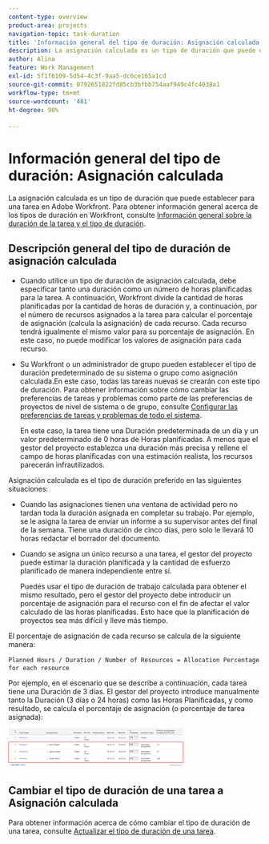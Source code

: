 ```yaml
---
content-type: overview
product-area: projects
navigation-topic: task-duration
title: 'Información general del tipo de duración: Asignación calculada'
description: La asignación calculada es un tipo de duración que puede establecer para una tarea en Adobe Workfront. Para obtener información general sobre los tipos de duración en Workfront, consulte Información general sobre la duración de la tarea y el tipo de duración.
author: Alina
feature: Work Management
exl-id: 5f1f6109-5d54-4c3f-9aa5-dc6ce165a1cd
source-git-commit: 0792651822fd85cb3bfbb754aaf949c4fc4038a1
workflow-type: tm+mt
source-wordcount: '481'
ht-degree: 90%

---
```


# Información general del tipo de duración: Asignación calculada

<!-- Audited: 5/2025 -->

La asignación calculada es un tipo de duración que puede establecer para una tarea en Adobe Workfront. Para obtener información general acerca de los tipos de duración en Workfront, consulte [Información general sobre la duración de la tarea y el tipo de duración](../../../manage-work/tasks/taskdurtn/task-duration-and-duration-type.md).

## Descripción general del tipo de duración de asignación calculada

<!--
<p data-mc-conditions="QuicksilverOrClassic.Draft mode">(NOTE: This Hub issue has a powerpoint that highlights information that is useful to users when using Calculated Assignment duration type. I don't think we can use the powerpoint, because it's old. I also don't know if the things they discuss are still relevant, since the PP is from 2015. I've closed the issue, but I'm putting a link here just in case the info is useful. https://hub.workfront.com/issue/5a9dd7d5007d02a8966014557c23cc89/updates)</p>
-->

* Cuando utilice un tipo de duración de asignación calculada, debe especificar tanto una duración como un número de horas planificadas para la tarea. A continuación, Workfront divide la cantidad de horas planificadas por la cantidad de horas de duración y, a continuación, por el número de recursos asignados a la tarea para calcular el porcentaje de asignación (calcula la asignación) de cada recurso. Cada recurso tendrá igualmente el mismo valor para su porcentaje de asignación. En este caso, no puede modificar los valores de asignación para cada recurso.
* Su Workfront o un administrador de grupo pueden establecer el tipo de duración predeterminado de su sistema o grupo como asignación calculada.En este caso, todas las tareas nuevas se crearán con este tipo de duración. Para obtener información sobre cómo cambiar las preferencias de tareas y problemas como parte de las preferencias de proyectos de nivel de sistema o de grupo, consulte [Configurar las preferencias de tareas y problemas de todo el sistema](../../../administration-and-setup/set-up-workfront/configure-system-defaults/set-task-issue-preferences.md).

  En este caso, la tarea tiene una Duración predeterminada de un día y un valor predeterminado de 0 horas de Horas planificadas. A menos que el gestor del proyecto establezca una duración más precisa y rellene el campo de horas planificadas con una estimación realista, los recursos parecerán infrautilizados.

Asignación calculada es el tipo de duración preferido en las siguientes situaciones:

* Cuando las asignaciones tienen una ventana de actividad pero no tardan toda la duración asignada en completar su trabajo. Por ejemplo, se le asigna la tarea de enviar un informe a su supervisor antes del final de la semana. Tiene una duración de cinco días, pero solo le llevará 10 horas redactar el borrador del documento.
* Cuando se asigna un único recurso a una tarea, el gestor del proyecto puede estimar la duración planificada y la cantidad de esfuerzo planificado de manera independiente entre sí.

  Puedes usar el tipo de duración de trabajo calculada para obtener el mismo resultado, pero el gestor del proyecto debe introducir un porcentaje de asignación para el recurso con el fin de afectar el valor calculado de las horas planificadas. Esto hace que la planificación de proyectos sea más difícil y lleve más tiempo.

El porcentaje de asignación de cada recurso se calcula de la siguiente manera:

```
Planned Hours / Duration / Number of Resources = Allocation Percentage for each resource
```

Por ejemplo, en el escenario que se describe a continuación, cada tarea tiene una Duración de 3 días. El gestor del proyecto introduce manualmente tanto la Duración (3 días o 24 horas) como las Horas Planificadas, y como resultado, se calcula el porcentaje de asignación (o porcentaje de tarea asignada):

![](assets/calcassign-350x80.png)

## Cambiar el tipo de duración de una tarea a Asignación calculada

Para obtener información acerca de cómo cambiar el tipo de duración de una tarea, consulte [Actualizar el tipo de duración de una tarea](../../../manage-work/tasks/taskdurtn/update-duration-type-of-task.md).

<!--
<p data-mc-conditions="QuicksilverOrClassic.Draft mode">(NOTE: replaced with new article linked above)</p>
-->

<!--
<ol data-mc-conditions="QuicksilverOrClassic.Draft mode">
<li value="1">Go to a task for which you want to change the Duration Type.</li>
<li value="2"> <p data-mc-conditions="QuicksilverOrClassic.Quicksilver">Click <strong>Task Details</strong> in the left panel, then in the Overview area double click <strong>Duration Type</strong>. </p> </li>
<li value="3">Select <strong>Calculated Assignment</strong> from the drop-down menu.</li>
<li value="4">Click <strong>Save</strong> <strong>Changes</strong>.</li>
</ol>
-->
